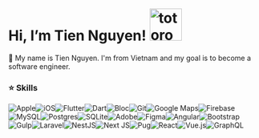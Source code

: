 # Hi, I’m Tien Nguyen!   <img src="https://cdn3.emoji.gg/emojis/1399-panda.png" width="64px" height="64px" alt="totoro">
👨 My name is Tien Nguyen. I'm from Vietnam and my goal is to become a software engineer.
### :star: Skills

![Apple](https://img.shields.io/badge/-apple-black?style=for-the-badge&logo=apple)![iOS](https://img.shields.io/badge/-iOS-000000?logo=ios&logoColor=white&style=for-the-badge)![Flutter](https://img.shields.io/badge/-Flutter-02569B?logo=flutter&logoColor=white&style=for-the-badge)![Dart](https://img.shields.io/badge/-Dart-0175C2?logo=dart&logoColor=white&style=for-the-badge)![Bloc](https://img.shields.io/badge/-blOc-brightgreen?logoColor=white&style=for-the-badge)![Git](https://img.shields.io/badge/-git-F05032?logo=git&logoColor=white&style=for-the-badge)![Google Maps](https://img.shields.io/badge/-google%20maps-4285F4?logoColor=white&style=for-the-badge&logo=google-maps)![Firebase](https://img.shields.io/badge/-firebase-FFCA28?style=for-the-badge&logo=firebase&logoColor=black)![MySQL](https://img.shields.io/badge/mysql-%2300f.svg?style=for-the-badge&logo=mysql&logoColor=white)![Postgres](https://img.shields.io/badge/postgres-%23316192.svg?style=for-the-badge&logo=postgresql&logoColor=white)![SQLite](https://img.shields.io/badge/sqlite-%2307405e.svg?style=for-the-badge&logo=sqlite&logoColor=white)![Adobe](https://img.shields.io/badge/adobe-%23FF0000.svg?style=for-the-badge&logo=adobe&logoColor=white)![Figma](https://img.shields.io/badge/figma-%23F24E1E.svg?style=for-the-badge&logo=figma&logoColor=white)![Angular](https://img.shields.io/badge/angular-%23DD0031.svg?style=for-the-badge&logo=angular&logoColor=white)![Bootstrap](https://img.shields.io/badge/bootstrap-%238511FA.svg?style=for-the-badge&logo=bootstrap&logoColor=white)![Gulp](https://img.shields.io/badge/GULP-%23CF4647.svg?style=for-the-badge&logo=gulp&logoColor=white)![Laravel](https://img.shields.io/badge/laravel-%23FF2D20.svg?style=for-the-badge&logo=laravel&logoColor=white)![NestJS](https://img.shields.io/badge/nestjs-%23E0234E.svg?style=for-the-badge&logo=nestjs&logoColor=white)![Next JS](https://img.shields.io/badge/Next-black?style=for-the-badge&logo=next.js&logoColor=white)![Pug](https://img.shields.io/badge/Pug-FFF?style=for-the-badge&logo=pug&logoColor=A86454)![React](https://img.shields.io/badge/react-%2320232a.svg?style=for-the-badge&logo=react&logoColor=%2361DAFB)![Vue.js](https://img.shields.io/badge/vuejs-%2335495e.svg?style=for-the-badge&logo=vuedotjs&logoColor=%234FC08D)![GraphQL](https://img.shields.io/badge/-GraphQL-E10098?style=for-the-badge&logo=graphql&logoColor=white)

<!--
**tuantiensiu/tuantiensiu** is a ✨ _special_ ✨ repository because its `README.md` (this file) appears on your GitHub profile.

Here are some ideas to get you started:

- 🔭 I’m currently working on ...
- 🌱 I’m currently learning ...
- 👯 I’m looking to collaborate on ...
- 🤔 I’m looking for help with ...
- 💬 Ask me about ...
- 📫 How to reach me: ...
- 😄 Pronouns: ...
- ⚡ Fun fact: ...

https://ileriayo.github.io/markdown-badges/
-->
